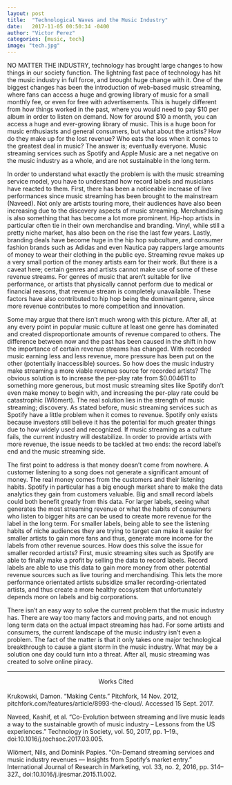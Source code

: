 ```yaml
---
layout: post
title:  "Technological Waves and the Music Industry"
date:   2017-11-05 00:50:34 -0400
author: "Victor Perez"
categories: [music, tech]
image: "tech.jpg"
---
```

NO MATTER THE INDUSTRY, technology has brought large changes to how things in our society function. The lightning fast pace of technology has hit the music industry in full force, and brought huge change with it. One of the biggest changes has been the introduction of web-based music streaming, where fans can access a huge and growing library of music for a small monthly fee, or even for free with advertisements. This is hugely different from how things worked in the past, where you would need to pay $10 per album in order to listen on demand. Now for around $10 a month, you can access a huge and ever-growing library of music. This is a huge boon for music enthusiasts and general consumers, but what about the artists? How do they make up for the lost revenue? Who eats the loss when it comes to the greatest deal in music? The answer is; eventually everyone. Music streaming services such as Spotify and Apple Music are a net negative on the music industry as a whole, and are not sustainable in the long term.

In order to understand what exactly the problem is with the music streaming service model, you have to understand how record labels and musicians have reacted to them. First, there has been a noticeable increase of live performances since music streaming has been brought to the mainstream (Naveed). Not only are artists touring more, their audiences have also been increasing due to the discovery aspects of music streaming. Merchandising is also something that has become a lot more prominent. Hip-hop artists in particular often tie in their own merchandise and branding. Vinyl, while still a pretty niche market, has also been on the rise the last few years. Lastly, branding deals have become huge in the hip hop subculture, and consumer fashion brands such as Adidas and even Nautica pay rappers large amounts of money to wear their clothing in the public eye. Streaming revue makes up a very small portion of the money artists earn for their work. But there is a caveat here; certain genres and artists cannot make use of some of these revenue streams. For genres of music that aren’t suitable for live performance, or artists that physically cannot perform due to medical or financial reasons, that revenue stream is completely unavailable. These factors have also contributed to hip hop being the dominant genre, since more revenue contributes to more competition and innovation.

Some may argue that there isn’t much wrong with this picture. After all, at any every point in popular music culture at least one genre has dominated and created disproportionate amounts of revenue compared to others. The difference between now and the past has been caused in the shift in how the importance of certain revenue streams has changed. With recorded music earning less and less revenue, more pressure has been put on the other (potentially inaccessible) sources. So how does the music industry make streaming a more viable revenue source for recorded artists? The obvious solution is to increase the per-play rate from $0.004611 to something more generous, but most music streaming sites like Spotify don’t even make money to begin with, and increasing the per-play rate could be catastrophic (Wlömert). The real solution lies in the strength of music streaming; discovery. As stated before, music streaming services such as Spotify have a little problem when it comes to revenue. Spotify only exists because investors still believe it has the potential for much greater things due to how widely used and recognized. If music streaming as a culture fails, the current industry will destabilize. In order to provide artists with more revenue, the issue needs to be tackled at two ends: the record label’s end and the music streaming side.

The first point to address is that money doesn’t come from nowhere. A customer listening to a song does not generate a significant amount of money. The real money comes from the customers and their listening habits. Spotify in particular has a big enough market share to make the data analytics they gain from customers valuable. Big and small record labels could both benefit greatly from this data. For larger labels, seeing what generates the most streaming revenue or what the habits of consumers who listen to bigger hits are can be used to create more revenue for the label in the long term. For smaller labels, being able to see the listening habits of niche audiences they are trying to target can make it easier for smaller artists to gain more fans and thus, generate more income for the labels from other revenue sources. How does this solve the issue for smaller recorded artists? First, music streaming sites such as Spotify are able to finally make a profit by selling the data to record labels. Record labels are able to use this data to gain more money from other potential revenue sources such as live touring and merchandising. This lets the more performance orientated artists subsidize smaller recording-orientated artists, and thus create a more healthy ecosystem that unfortunately depends more on labels and big corporations.

There isn’t an easy way to solve the current problem that the music industry has. There are way too many factors and moving parts, and not enough long term data on the actual impact streaming has had. For some artists and consumers, the current landscape of the music industry isn’t even a problem. The fact of the matter is that it only takes one major technological breakthrough to cause a giant storm in the music industry. What may be a solution one day could turn into a threat. After all, music streaming was created to solve online piracy.

***
<center>Works Cited</center>
<br>
Krukowski, Damon. “Making Cents.” Pitchfork, 14 Nov. 2012, pitchfork.com/features/article/8993-the-cloud/. Accessed 15 Sept. 2017.

Naveed, Kashif, et al. “Co-Evolution between streaming and live music leads a way to the sustainable growth of music industry – Lessons from the US experiences.” Technology in Society, vol. 50, 2017, pp. 1–19., doi:10.1016/j.techsoc.2017.03.005.

Wlömert, Nils, and Dominik Papies. “On-Demand streaming services and music industry revenues — Insights from Spotify’s market entry.” International Journal of Research in Marketing, vol. 33, no. 2, 2016, pp. 314–327., doi:10.1016/j.ijresmar.2015.11.002.

